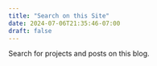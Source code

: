 ```yaml
---
title: "Search on this Site"
date: 2024-07-06T21:35:46-07:00
draft: false
---
```


Search for projects and posts on this blog.

